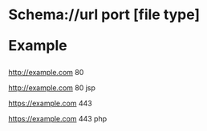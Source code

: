 <h1>Schema://url port [file type]


Example</h1>

http://example.com 80


http://example.com 80 jsp


https://example.com 443


https://example.com 443 php

